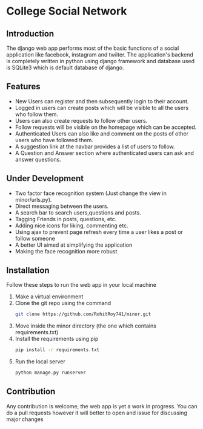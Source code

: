 # College Social Network

## Introduction

The django web app performs most of the basic functions of a social application like facebook, instagram and twiiter.
The application's backend is completely written in python using django framework and database used is SQLite3 which is
default database of django.

## Features

<ul>
  <li>New Users can register and then subsequently login to their account.</li>
  <li>Logged in users can create posts which will be visible to all the users who follow them.</li>
  <li>Users can also create requests to follow other users.</li>
  <li>Follow requests will be visible on the homepage which can be accepted.</li>
  <li>Authenticated Users can also like and comment on the posts of other users who have followed them.</li>
  <li>A suggestion link at the navbar provides a list of users to follow.</li>
  <li>A Question and Answer section where authenticated users can ask and answer questions.</li>
</ul>

## Under Development

<ul>
  <li>Two factor face recognition system (Just change the view in minor/urls.py).</li>
  <li>Direct messaging between the users.</li>
  <li>A search bar to search users,questions and posts.</li>
  <li>Tagging Friends in posts, questions, etc.</li>
  <li>Adding nice icons for liking, commenting etc.</li>
  <li>Using ajax to prevent page refresh every time a user likes a post or follow someone</li>
  <li>A better UI aimed at simplifying the application</li>
  <li>Making the face recognition more robust</li>
</ul>

## Installation

<p>Follow these steps to run the web app in your local machine</p>

<ol>
  <li>Make a virtual environment</li>
  <li>Clone the git repo using the command
  
  ``` bash
  git clone https://github.com/RohitRoy741/minor.git
  ```
  </li>
  <li> Move inside the minor directory (the one which contains requirements.txt) </li>
  <li> Install the requirements using pip
  
  ``` bash
  pip install -r requirements.txt
  ```
  </li>
  <li> Run the local server 
  
  ``` bash
  python manage.py runserver
  ```
  </li>
</ol>

## Contribution

<p> Any contribution is welcome, the web app is yet a work in progress. You can do a pull requests however it will better to
open and issue for discussing major changes </p>
